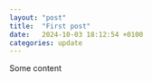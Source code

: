 ```yaml
---
layout: "post"
title:  "First post"
date:   2024-10-03 18:12:54 +0100
categories: update
---
```

Some content